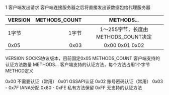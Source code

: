 1 客户端发出请求
客户端连接服务器之后将直接发出该数据包给代理服务器

| VERSION      |    METHODS_COUNT | METHODS...  |
| :-------- | --------:| :--: |
| 1字节  | 1字节 |  1～255字节，长度由METHODS_COUNT决定   |
| 0x05     |   0x03 |  0x00 0x01 0x02  |

VERSION SOCKS协议版本，目前固定0x05
METHODS_COUNT 客户端支持的认证方法数量
METHODS... 客户端支持的认证方法，每个方法占用1个字节
METHOD定义

0x00 不需要认证（常用）
0x01 GSSAPI认证
0x02 账号密码认证（常用）
0x03 - 0x7F IANA分配
0x80 - 0xFE 私有方法保留
0xFF 无支持的认证方法